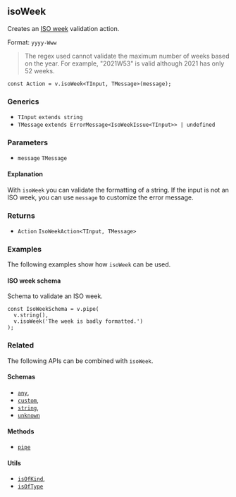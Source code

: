 isoWeek
-------

Creates an [ISO week](https://en.wikipedia.org/wiki/ISO_8601) validation action.

Format: `yyyy-Www`

> The regex used cannot validate the maximum number of weeks based on the year. For example, "2021W53" is valid although 2021 has only 52 weeks.

    const Action = v.isoWeek<TInput, TMessage>(message);
    

### Generics

*   `TInput` `extends string`
*   `TMessage` `extends ErrorMessage<IsoWeekIssue<TInput>> | undefined`

### Parameters

*   `message` `TMessage`

#### Explanation

With `isoWeek` you can validate the formatting of a string. If the input is not an ISO week, you can use `message` to customize the error message.

### Returns

*   `Action` `IsoWeekAction<TInput, TMessage>`

### Examples

The following examples show how `isoWeek` can be used.

#### ISO week schema

Schema to validate an ISO week.

    const IsoWeekSchema = v.pipe(
      v.string(),
      v.isoWeek('The week is badly formatted.')
    );
    

### Related

The following APIs can be combined with `isoWeek`.

#### Schemas

*   [`any`](any.md),
*   [`custom`](custom.md),
*   [`string`](string.md),
*   [`unknown`](unknown.md)

#### Methods

*   [`pipe`](pipe.md)

#### Utils

*   [`isOfKind`](isOfKind.md),
*   [`isOfType`](isOfType.md)